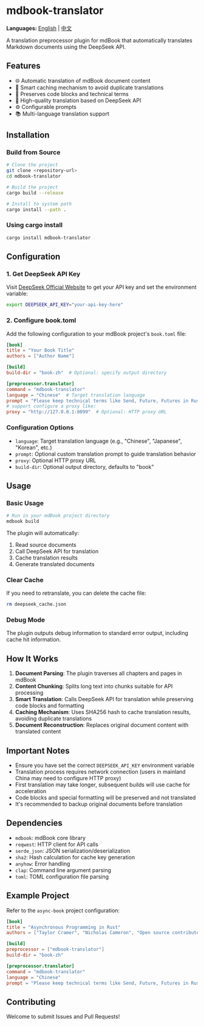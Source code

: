 # mdbook-translator

**Languages:** [English](README.md) | [中文](README_CN.md)

A translation preprocessor plugin for mdBook that automatically translates Markdown documents using the DeepSeek API.

## Features

- 🌐 Automatic translation of mdBook document content
- 🔄 Smart caching mechanism to avoid duplicate translations
- 🎯 Preserves code blocks and technical terms
- 🚀 High-quality translation based on DeepSeek API
- ⚙️ Configurable prompts
- 📚 Multi-language translation support

## Installation

### Build from Source

```bash
# Clone the project
git clone <repository-url>
cd mdbook-translator

# Build the project
cargo build --release

# Install to system path
cargo install --path .
```

### Using cargo install

```bash
cargo install mdbook-translator
```

## Configuration

### 1. Get DeepSeek API Key

Visit [DeepSeek Official Website](https://platform.deepseek.com/) to get your API key and set the environment variable:

```bash
export DEEPSEEK_API_KEY="your-api-key-here"
```

### 2. Configure book.toml

Add the following configuration to your mdBook project's `book.toml` file:

```toml
[book]
title = "Your Book Title"
authors = ["Author Name"]

[build]
build-dir = "book-zh"  # Optional: specify output directory

[preprocessor.translator]
command = "mdbook-translator"
language = "Chinese"  # Target translation language
prompt = "Please keep technical terms like Send, Future, Futures in Rust untranslated"  # Optional: custom translation prompt
# support configure a proxy like:
proxy = "http://127.0.0.1:8099"  # Optional: HTTP proxy URL
```

### Configuration Options

- `language`: Target translation language (e.g., "Chinese", "Japanese", "Korean", etc.)
- `prompt`: Optional custom translation prompt to guide translation behavior
- `proxy`: Optional HTTP proxy URL
- `build-dir`: Optional output directory, defaults to "book"

## Usage

### Basic Usage

```bash
# Run in your mdBook project directory
mdbook build
```

The plugin will automatically:
1. Read source documents
2. Call DeepSeek API for translation
3. Cache translation results
4. Generate translated documents

### Clear Cache

If you need to retranslate, you can delete the cache file:

```bash
rm deepseek_cache.json
```

### Debug Mode

The plugin outputs debug information to standard error output, including cache hit information.

## How It Works

1. **Document Parsing**: The plugin traverses all chapters and pages in mdBook
2. **Content Chunking**: Splits long text into chunks suitable for API processing
3. **Smart Translation**: Calls DeepSeek API for translation while preserving code blocks and formatting
4. **Caching Mechanism**: Uses SHA256 hash to cache translation results, avoiding duplicate translations
5. **Document Reconstruction**: Replaces original document content with translated content

## Important Notes

- Ensure you have set the correct `DEEPSEEK_API_KEY` environment variable
- Translation process requires network connection (users in mainland China may need to configure HTTP proxy)
- First translation may take longer, subsequent builds will use cache for acceleration
- Code blocks and special formatting will be preserved and not translated
- It's recommended to backup original documents before translation

## Dependencies

- `mdbook`: mdBook core library
- `reqwest`: HTTP client for API calls
- `serde_json`: JSON serialization/deserialization
- `sha2`: Hash calculation for cache key generation
- `anyhow`: Error handling
- `clap`: Command line argument parsing
- `toml`: TOML configuration file parsing

## Example Project

Refer to the `async-book` project configuration:

```toml
[book]
title = "Asynchronous Programming in Rust"
authors = ["Taylor Cramer", "Nicholas Cameron", "Open source contributors"]

[build]
preprocessor = ["mdbook-translator"]
build-dir = "book-zh"

[preprocessor.translator]
command = "mdbook-translator"
language = "Chinese"
prompt = "Please keep technical terms like Send, Future, Futures in Rust untranslated"
```

## Contributing

Welcome to submit Issues and Pull Requests!